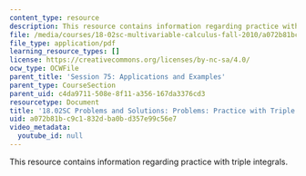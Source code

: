 ```yaml
---
content_type: resource
description: This resource contains information regarding practice with triple integrals.
file: /media/courses/18-02sc-multivariable-calculus-fall-2010/a072b81bc9c1832dba0bd357e99c56e7_MIT18_02SC_pb_75_comb.pdf
file_type: application/pdf
learning_resource_types: []
license: https://creativecommons.org/licenses/by-nc-sa/4.0/
ocw_type: OCWFile
parent_title: 'Session 75: Applications and Examples'
parent_type: CourseSection
parent_uid: c4da9711-508e-8f11-a356-167da3376cd3
resourcetype: Document
title: '18.02SC Problems and Solutions: Problems: Practice with Triple Integrals'
uid: a072b81b-c9c1-832d-ba0b-d357e99c56e7
video_metadata:
  youtube_id: null
---
```

This resource contains information regarding practice with triple integrals.
